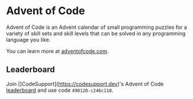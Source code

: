# Advent of Code

Advent of Code is an Advent calendar of small programming puzzles for a variety of skill sets and skill levels that can be solved in any programming language you like.

You can learn more at [adventofcode.com](https://adventofcode.com/2019/about).

## Leaderboard

Join []CodeSupport](https://codesupport.dev)'s Advent of Code [leaderboard](https://adventofcode.com/2019/leaderboard/private) and use code `490120-c246c110`.